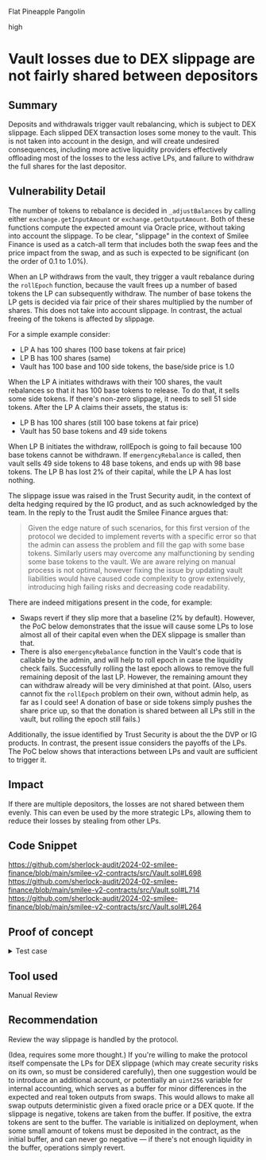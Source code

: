 Flat Pineapple Pangolin

high

# Vault losses due to DEX slippage are not fairly shared between depositors

## Summary

Deposits and withdrawals trigger vault rebalancing, which is subject to DEX slippage. Each slipped DEX transaction loses some money to the vault. This is not taken into account in the design, and will create undesired consequences, including more active liquidity providers effectively offloading most of the losses to the less active LPs, and failure to withdraw the full shares for the last depositor.

## Vulnerability Detail

The number of tokens to rebalance is decided in `_adjustBalances` by calling either `exchange.getInputAmount` or `exchange.getOutputAmount`. Both of these functions compute the expected amount via Oracle price,  without taking into account the slippage. To be clear, "slippage" in the context of Smilee Finance is used as a catch-all term that includes both the swap fees and the price impact from the swap, and  as such is expected to be significant (on the order of 0.1 to 1.0%).

When an LP withdraws from the vault, they trigger a vault rebalance during the `rollEpoch` function, because the vault frees up a number of based tokens the LP can subsequently withdraw. The number of base tokens the LP gets is decided via fair price of their shares multiplied by the number of shares. This does not take into account slippage.  In contrast, the actual freeing of the tokens is affected by slippage.

For a simple example consider:
* LP A has 100 shares (100 base tokens at fair price)
* LP B has 100 shares (same)
* Vault has 100 base and 100 side tokens, the base/side price is 1.0

When the LP A initiates withdraws with their 100 shares, the vault rebalances so that it has 100 base tokens to release. To do that, it sells some side tokens. If there's non-zero slippage, it needs to sell 51 side tokens. After the LP A claims their assets, the status is:
* LP B has 100 shares (still 100 base tokens at fair price)
* Vault has 50 base tokens and 49 side tokens

When LP B initiates the withdraw, rollEpoch is going to fail because 100 base tokens cannot be withdrawn. If `emergencyRebalance` is called, then vault sells 49 side tokens to 48 base tokens, and ends up with 98 base tokens. The LP B has lost 2% of their capital, while the LP A has lost nothing. 

The slippage issue was raised in the Trust Security audit, in the context of delta hedging required by the IG product, and as such acknowledged by the team. In the reply to the Trust audit the Smilee Finance argues that:
> Given the edge nature of such scenarios, for this first version of the protocol we decided to implement reverts with a specific error so that the admin can assess the problem and fill the gap with some base tokens. Similarly users may overcome any malfunctioning by sending some base tokens to the vault.
> We are aware relying on manual process is not optimal, however fixing the issue by updating vault liabilities would have caused code complexity to grow extensively, introducing high failing risks and decreasing code readability.

There are indeed mitigations present in the code, for example:
* Swaps revert if they slip more that a baseline (2% by default). However, the PoC below demonstrates that the issue will cause some LPs to lose almost all of their capital even when the DEX slippage is smaller than that.
* There is also `emergencyRebalance` function in the Vault's code that is callable by the admin, and will help to roll epoch in case the liquidity check fails. Successfully rolling the last epoch allows to remove the full remaining deposit of the last LP. However, the remaining amount they can withdraw already will be very diminished at that point. (Also, users cannot fix the `rollEpoch` problem on their own, without admin help, as far as I could see! A donation of base or side tokens simply pushes the share price up, so that the donation is shared between all LPs still in the vault, but rolling the epoch still fails.)

Additionally, the issue identified by Trust Security is about the the DVP or IG products. In contrast, the present issue considers the payoffs of the LPs. The PoC below shows that interactions between LPs and vault are sufficient to trigger it.

## Impact

If there are multiple depositors, the losses are not shared between them evenly. This can even be used by the more strategic LPs, allowing them to reduce their losses by stealing from other LPs.

## Code Snippet

https://github.com/sherlock-audit/2024-02-smilee-finance/blob/main/smilee-v2-contracts/src/Vault.sol#L698
https://github.com/sherlock-audit/2024-02-smilee-finance/blob/main/smilee-v2-contracts/src/Vault.sol#L714
https://github.com/sherlock-audit/2024-02-smilee-finance/blob/main/smilee-v2-contracts/src/Vault.sol#L264

## Proof of concept


<details>
  <summary>Test case</summary>

```solidity
    function testSlippageTwoDepositors() public {
        // Alice is a big depositor, Bob is a much smaller one
        // Alice here emulates the aggregate behavior of several LPs

        // first, get some tokens for Alice and approve them for the vault
        vm.prank(tokenAdmin);
        TestnetToken(baseToken).mint(alice, 10e18);
        vm.prank(alice);
        TestnetToken(baseToken).approve(address(vault), type(uint256).max);

        // then Bob deposits
        VaultUtils.addVaultDeposit(bob, 1e18, tokenAdmin, address(vault), vm);

        // set nonzero slippage
        TestnetSwapAdapter exchange = TestnetSwapAdapter(AddressProvider(vault.addressProvider()).exchangeAdapter());
        vm.prank(tokenAdmin);
        exchange.setSlippage(0.01e18, 0, 0);  // 1% constant slippage

        // now Alice deposits and withdraws repeatedly
        for (uint256 i = 0; i < 18; ++i) {
            uint256 alicesBalance = baseToken.balanceOf(alice);
            vm.prank(alice);
            vault.deposit(alicesBalance, alice, 0);

            Utils.skipDay(true, vm);
            vm.prank(tokenAdmin);
            vault.rollEpoch();

            // Alice wants to get the full deposit back
            (uint256 heldByAccountAlice, uint256 heldByVaultAlice) = vault.shareBalances(alice);
            uint256 totalSharesAlice = heldByAccountAlice + heldByVaultAlice;

            vm.prank(alice);
            vault.initiateWithdraw(totalSharesAlice);

            Utils.skipDay(true, vm);
            vm.prank(tokenAdmin);
            vault.rollEpoch();

            vm.prank(alice);
            vault.completeWithdraw();
        }

        // set zero slippage, so that Bob can get 100% of shares back
        // (otherwise rollEpoch would fail)
        vm.prank(tokenAdmin);
        exchange.setSlippage(0, 0, 0);

        (uint256 heldByAccountBob, uint256 heldByVaultBob) = vault.shareBalances(bob);
        uint256 totalSharesBob = heldByAccountBob + heldByVaultBob;
        vm.prank(bob);
        vault.initiateWithdraw(totalSharesBob);

        Utils.skipDay(true, vm);
        vm.prank(tokenAdmin);
        vault.rollEpoch();

        vm.prank(bob);
        vault.completeWithdraw();

        console.log("vault balances:", baseToken.balanceOf(address(vault)));
        console.log("alice balances:", baseToken.balanceOf(address(alice)));
        console.log("bob balances:  ", baseToken.balanceOf(address(bob)));
    }
```

Output:
```text
[PASS] testSlippageTwoDepositors() (gas: 11179334)
Logs:
  vault balances: 0
  alice balances: 9181197934764305740
  bob balances:   87657418300968478
```

Since Alice started with `10e8` and Bob started with `1e18` tokens, it's clear that Bob has been disproportionally affected by the losses, both in absolute and in relative terms.

* Alice lost `0.819e+18` tokens (8.19% of her initial deposit).
* Bob lost `0.916e18` tokens (91.6% if his initial deposit).

Since Alice's liquidity was in the vault only in every second epoch, under some interpretation it might be fair for her to lose less relative to her initial deposit than Bob loses relative to his. However, it's not fair that Bob loses an order of magnitude more! Under a different interpretation, Alice should in fact bear most of the losses in % terms, as she is the one that causes the vault to be frequently rebalanced.

</details>

## Tool used

Manual Review

## Recommendation

Review the way slippage is handled by the protocol.

(Idea, requires some more thought.) If you're willing to make the protocol itself compensate the LPs for DEX slippage (which may create security risks on its own, so must be considered carefully), then one suggestion would be to introduce an additional account, or potentially an `uint256` variable for internal accounting, which serves as a buffer for minor differences in the expected and real token outputs from swaps. This would allows to make all swap outputs deterministic given a fixed oracle price or a DEX quote. If the slippage is negative, tokens are taken from the buffer. If positive, the extra tokens are sent to the buffer. The variable is initialized on deployment, when some small amount of tokens must be deposited in the contract, as the initial buffer, and can never go negative — if there's not enough liquidity in the buffer, operations simply revert.